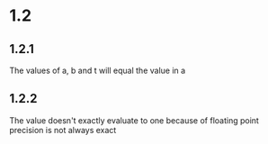 # 1.2


## 1.2.1

The values of a, b and t will equal the value in a

## 1.2.2

The value doesn't exactly evaluate to one because of floating point precision is not always exact

